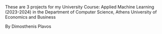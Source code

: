 These are 3 projects for my University Course: Applied Machine Learning (2023-2024)
in the Department of Computer Science, Athens University of Economics and Business

By Dimosthenis Plavos
